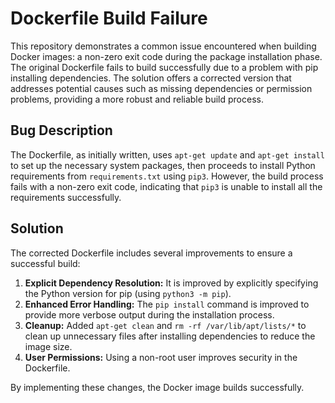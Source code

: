 # Dockerfile Build Failure
This repository demonstrates a common issue encountered when building Docker images: a non-zero exit code during the package installation phase. The original Dockerfile fails to build successfully due to a problem with pip installing dependencies.  The solution offers a corrected version that addresses potential causes such as missing dependencies or permission problems, providing a more robust and reliable build process.

## Bug Description
The Dockerfile, as initially written, uses `apt-get update` and `apt-get install` to set up the necessary system packages, then proceeds to install Python requirements from `requirements.txt` using `pip3`.  However, the build process fails with a non-zero exit code, indicating that `pip3` is unable to install all the requirements successfully.

## Solution
The corrected Dockerfile includes several improvements to ensure a successful build:

1. **Explicit Dependency Resolution:** It is improved by explicitly specifying the Python version for pip (using `python3 -m pip`).
2. **Enhanced Error Handling:** The `pip install` command is improved to provide more verbose output during the installation process.
3. **Cleanup:** Added `apt-get clean` and `rm -rf /var/lib/apt/lists/*` to clean up unnecessary files after installing dependencies to reduce the image size.
4. **User Permissions:** Using a non-root user improves security in the Dockerfile.

By implementing these changes, the Docker image builds successfully.